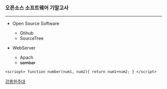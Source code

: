 ### 오픈소스 소프트웨어 기말고사

---

* Open Source Software

  * Gtihub
  * SourceTree

* WebServer
  * Apach
  * ~~sambar~~

``<scriopt>
function number(num1, num2){
return num1+num2;
}
</script>``

[강릉원주대](https://www.gwnu.ac.kr/)
